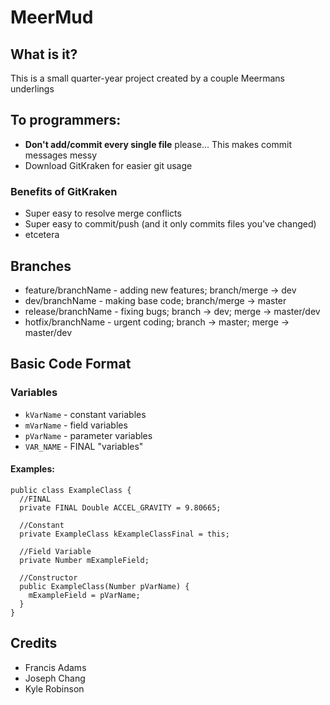 # MeerMud
## What is it?
This is a small quarter-year project created by a couple Meermans underlings

## To programmers:
- **Don't add/commit every single file** please... This makes commit messages messy
- Download GitKraken for easier git usage
### Benefits of GitKraken
- Super easy to resolve merge conflicts
- Super easy to commit/push (and it only commits files you've changed)
- etcetera

## Branches
- feature/branchName - adding new features; branch/merge -> dev
- dev/branchName - making base code; branch/merge -> master
- release/branchName - fixing bugs; branch -> dev; merge -> master/dev
- hotfix/branchName - urgent coding; branch -> master; merge -> master/dev

## Basic Code Format
### Variables
- `kVarName` - constant variables
- `mVarName` - field variables
- `pVarName` - parameter variables
- `VAR_NAME` - FINAL "variables"
#### Examples:
```
public class ExampleClass {
  //FINAL
  private FINAL Double ACCEL_GRAVITY = 9.80665;
  
  //Constant
  private ExampleClass kExampleClassFinal = this;
  
  //Field Variable
  private Number mExampleField;
  
  //Constructor
  public ExampleClass(Number pVarName) {
    mExampleField = pVarName;
  }
}
```

## Credits
- Francis Adams
- Joseph Chang
- Kyle Robinson
